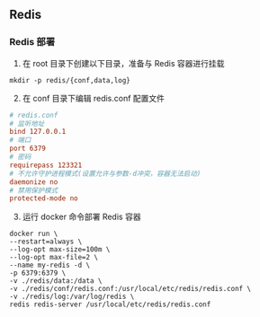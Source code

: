 ## Redis

### Redis 部署

1. 在 root 目录下创建以下目录，准备与 Redis 容器进行挂载
~~~linux
mkdir -p redis/{conf,data,log}
~~~
2. 在 conf 目录下编辑 redis.conf 配置文件
~~~conf
# redis.conf
# 监听地址
bind 127.0.0.1
# 端口
port 6379
# 密码
requirepass 123321
# 不允许守护进程模式(设置允许与参数-d冲突，容器无法启动)
daemonize no
# 禁用保护模式
protected-mode no
~~~
3. 运行 docker 命令部署 Redis 容器
~~~linux
docker run \
--restart=always \
--log-opt max-size=100m \
--log-opt max-file=2 \
--name my-redis -d \
-p 6379:6379 \
-v ./redis/data:/data \
-v ./redis/conf/redis.conf:/usr/local/etc/redis/redis.conf \
-v ./redis/log:/var/log/redis \
redis redis-server /usr/local/etc/redis/redis.conf
~~~
